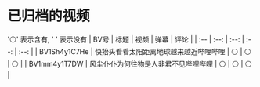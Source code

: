 # 已归档的视频
'⚪' 表示含有, ' ' 表示没有
| BV号 | 标题 | 视频 | 弹幕 | 评论 |
| :-- | :--: | :--: | :--: | :--: |
| BV1Sh4y1C7He | 快抬头看看太阳距离地球越来越近哔哩哔哩 | ⚪ | ⚪ | ⚪ |
| BV1mm4y1T7DW | 风尘仆仆为何往物是人非君不见哔哩哔哩 | ⚪ | ⚪ | ⚪ |
